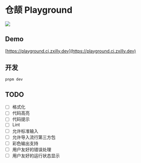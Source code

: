 # 仓颉 Playground

![](https://img.shields.io/badge/next.js-000000)

## Demo

[https://playground.cj.zxilly.dev](https://playground.cj.zxilly.dev)

## 开发

```bash
pnpm dev
```

## TODO

- [ ] 格式化
- [ ] 代码高亮
- [ ] 代码提示
- [ ] Lint
- [ ] 允许标准输入
- [ ] 允许导入流行第三方包
- [ ] 彩色输出支持
- [ ] 用户友好的错误处理
- [ ] 用户友好的运行状态显示
